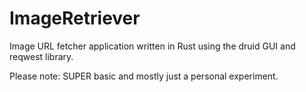 # ImageRetriever
Image URL fetcher application written in Rust using the druid GUI and reqwest library.

Please note: SUPER basic and mostly just a personal experiment. 
